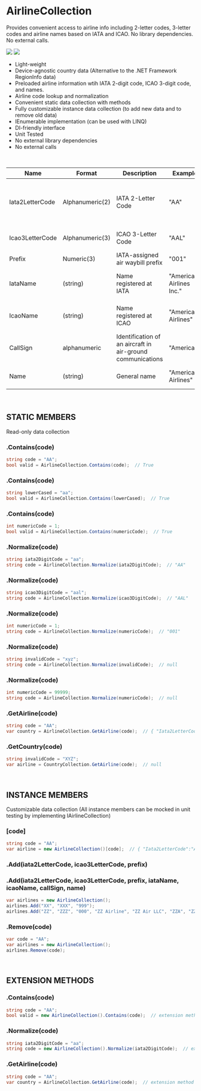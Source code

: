 # AirlineCollection
Provides convenient access to airline info including 2-letter codes, 3-letter codes and airline names based on IATA and ICAO. No library dependencies. No external calls.

[![](https://img.shields.io/nuget/v/AirlineCollection.svg)](https://www.nuget.org/packages/AirlineCollection/)
[![](https://img.shields.io/nuget/dt/AirlineCollection)](https://www.nuget.org/packages/AirlineCollection/)

* Light-weight
* Device-agnostic country data (Alternative to the .NET Framework RegionInfo data)
* Preloaded airline information wtih IATA 2-digit code, ICAO 3-digit code, and names.
* Airline code lookup and normalization
* Convenient static data collection with methods
* Fully customizable instance data collection (to add new data and to remove old data)
* IEnumerable implementation (can be used with LINQ)
* DI-friendly interface
* Unit Tested
* No external library dependencies
* No external calls
<br />

Name|Format|Description|Example|Notes|
----|------|-----------|-------|-----|
Iata2LetterCode|Alphanumeric(2)|IATA 2-Letter Code|"AA"|Commonly used for flight numbers; Can be recycled from a defunct airline|
Icao3LetterCode|Alphanumeric(3)|ICAO 3-Letter Code|"AAL"|Occasionally used for flight numbers|
Prefix|Numeric(3)|IATA-assigned air waybill prefix|"001"||
IataName|(string)|Name registered at IATA|"American Airlines Inc."|Not recommended for general use|
IcaoName|(string)|Name registered at ICAO|"American Airlines"|Not recommended for general use|
CallSign|alphanumeric|Identification of an aircraft in air-ground communications|"American"||
Name|(string)|General name|"American Airlines"|The most commonly used name|

<br />

## STATIC MEMBERS
Read-only data collection 

### .Contains(code)
```csharp
string code = "AA";
bool valid = AirlineCollection.Contains(code);  // True
```

### .Contains(code)
```csharp
string lowerCased = "aa";
bool valid = AirlineCollection.Contains(lowerCased);  // True
```

### .Contains(code)
```csharp
int numericCode = 1;
bool valid = AirlineCollection.Contains(numericCode);  // True
```

### .Normalize(code)
```csharp
string iata2DigitCode = "aa";
string code = AirlineCollection.Normalize(iata2DigitCode);  // "AA"
```

### .Normalize(code)
```csharp
string icao3DigitCode = "aal";
string code = AirlineCollection.Normalize(icao3DigitCode);  // "AAL"
```

### .Normalize(code)
```csharp
int numericCode = 1;
string code = AirlineCollection.Normalize(numericCode);  // "001"
```

### .Normalize(code)
```csharp
string invalidCode = "xyz";
string code = AirlineCollection.Normalize(invalidCode);  // null
```

### .Normalize(code)
```csharp
int numericCode = 99999;
string code = AirlineCollection.Normalize(numericCode);  // null
```

### .GetAirline(code)
```csharp
string code = "AA";
var country = AirlineCollection.GetAirline(code);  // { "Iata2LetterCode":"AA", "Icao3LetterCode":"USA", "Prefix":"001", "IataName":"American Airlines Inc.", "IcaoName":"American Airlines", "Callsign":"American Airlines", "Name":"American Airlines" }
```

### .GetCountry(code)
```csharp
string invalidCode = "XYZ";
var airline = CountryCollection.GetAirline(code);  // null
```
<br />
 
## INSTANCE MEMBERS
Customizable data collection (All instance members can be mocked in unit testing by implementing IAirlineCollection)

### [code]
```csharp
string code = "AA";
var airline = new AirlineCollection()[code];  // { "Iata2LetterCode":"AA", "Icao3LetterCode":"USA", "Prefix":"001", "IataName":"American Airlines Inc.", "IcaoName":"American Airlines", "Callsign":"American Airlines", "Name":"American Airlines" }
```

### .Add(iata2LetterCode, icao3LetterCode, prefix)
### .Add(iata2LetterCode, icao3LetterCode, prefix, iataName, icaoName, callSign, name)
```csharp
var airlines = new AirlineCollection();
airlines.Add("XX", "XXX", "999");
airlines.Add("ZZ", "ZZZ", "000", "ZZ Airline", "ZZ Air LLC", "ZZA", "ZZ Air");
```

### .Remove(code)
```csharp
var code = "AA";
var airlines = new AirlineCollection();
airlines.Remove(code);
```
<br />
 
## EXTENSION METHODS

### .Contains(code)
```csharp
string code = "AA";
bool valid = new AirlineCollection().Contains(code);  // extension method
```

### .Normalize(code)
```csharp
string iata2DigitCode = "aa";
string code = new AirlineCollection().Normalize(iata2DigitCode);  // extension method
```

### .GetAirline(code)
```csharp
string code = "AA";
var country = AirlineCollection.GetAirline(code);  // extension method
```
